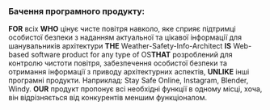 ### Бачення програмного продукту:
**FOR** всіх **WHO** цінує чисте повітря навколо, яке сприяє підтримці особистої безпеки з наданням актуальної та цікавої інформації для шанувальників архітектури **THE** Weather-Safety-Info-Architect **IS** Web-based software product for any type of OS**THAT** розроблений для контролю чистоти повітря, забезпечення особистої безпеки та отримання інформації з приводу архітектурних аспектів, **UNLIKE** інші програмні продукти. 
Наприклад: Stay Safe Online, Instagram, Blender, Windy. **OUR** продукт пропонує всі необхідні функції в одному місці, хоча, він відрізняється від конкурентів меншим функціоналом.